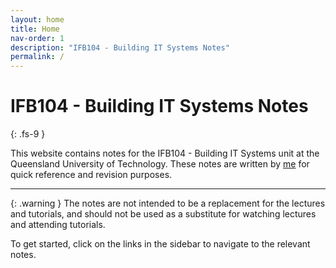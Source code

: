 ```yaml
---
layout: home
title: Home
nav-order: 1
description: "IFB104 - Building IT Systems Notes"
permalink: /
---
```


# IFB104 - Building IT Systems Notes
{: .fs-9 }

This website contains notes for the IFB104 - Building IT Systems unit at the Queensland University of Technology. These notes are written by [me](https://github.com/autumnssuns) for quick reference and revision purposes.

---

{: .warning }
The notes are not intended to be a replacement for the lectures and tutorials, and should not be used as a substitute for watching lectures and attending tutorials.

To get started, click on the links in the sidebar to navigate to the relevant notes.